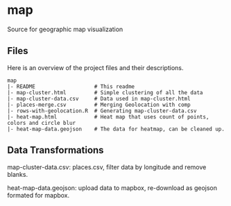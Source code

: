 # map
Source for geographic map visualization


Files
--------
Here is an overview of the project files and their descriptions.

    map
    |- README            		# This readme
    |- map-cluster.html  		# Simple clustering of all the data
    |- map-cluster-data.csv     # Data used in map-cluster.html
    |- places-merge.csv 		# Merging Geolocation with comp
    |- rows-with-geolocation.R 	# Generating map-cluster-data.csv
    |- heat-map.html 			# Heat map that uses count of points, colors and circle blur
    |- heat-map-data.geojson 	# The data for heatmap, can be cleaned up.


Data Transformations
------------------------
map-cluster-data.csv: places.csv, filter data by longitude and remove blanks.

heat-map-data.geojson: upload data to mapbox, re-download as geojson formated for mapbox.

